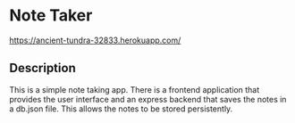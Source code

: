 # Note Taker

https://ancient-tundra-32833.herokuapp.com/

## Description

This is a simple note taking app.  There is a frontend application that provides the user interface and an express backend that saves the notes in a db.json file.  This allows the notes to be stored persistently.